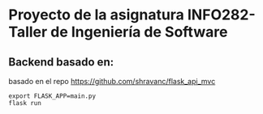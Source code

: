 # Proyecto de la asignatura INFO282-Taller de Ingeniería de Software

## Backend basado en:
basado en el repo https://github.com/shravanc/flask_api_mvc


```
export FLASK_APP=main.py
flask run

```
